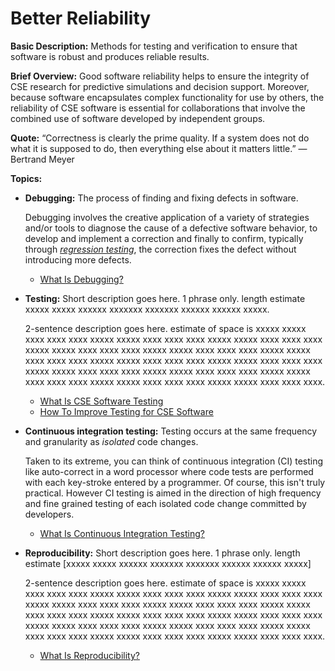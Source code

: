 # Better Reliability

**Basic Description:**  Methods for testing and verification to ensure that software is robust and produces reliable results.

**Brief Overview:** Good software reliability helps to ensure the integrity of CSE research for predictive simulations and decision support.  Moreover, because software encapsulates complex functionality for use by others, the reliability of CSE software is essential for collaborations that involve the combined use of software developed by independent groups.  

**Quote:** “Correctness is clearly the prime quality. If a system does not do what it is supposed to do, then everything else about it matters little.” — Bertrand Meyer

**Topics:**

- **Debugging:** The process of finding and fixing defects in software.

  Debugging involves the creative application of a variety of strategies and/or tools to diagnose the cause of a defective software behavior, to develop and implement a correction and finally to confirm, typically through [_regression testing_](https://en.wikipedia.org/wiki/Regression_testing), the correction fixes the defect without introducing more defects.

    - [What Is Debugging?](Topics/WhatIsDebugging.md)

- **Testing:** Short description goes here.  1 phrase only. length estimate xxxxx xxxxx xxxxxx xxxxxxx xxxxxxx xxxxxx xxxxxx xxxxx.

  2-sentence description goes here. estimate of space is xxxxx xxxxx xxxx xxxx xxxx xxxxx xxxxx xxxx xxxx xxxx xxxxx xxxxx xxxx xxxx xxxx xxxxx xxxxx xxxx xxxx xxxx xxxxx xxxxx xxxx xxxx xxxx xxxxx xxxxx xxxx xxxx xxxx xxxxx xxxxx xxxx xxxx xxxx xxxxx xxxxx xxxx xxxx xxxx xxxxx xxxxx xxxx xxxx xxxx xxxxx xxxxx xxxx xxxx xxxx xxxxx xxxxx xxxx xxxx xxxx xxxxx xxxxx xxxx xxxx xxxx xxxxx xxxxx xxxx xxxx xxxx.

    - [What Is CSE Software Testing](../CuratedContent/WhatIsCseSwTesting.md)
    - [How To Improve Testing for CSE Software](../CuratedContent/HowToImproveTestingForCseSw.md)

- **Continuous integration testing:** Testing occurs at the same frequency and granularity as _isolated_ code changes.

  Taken to its extreme, you can think of continuous integration (CI) testing like auto-correct in a word processor where code tests are performed with each key-stroke entered by a programmer. Of course, this isn't truly practical. However CI testing is aimed in the direction of high frequency and fine grained testing of each isolated code change committed by developers.

    - [What Is Continuous Integration Testing?](Topics/WhatIsContinuousIntegrationTesting.md)

- **Reproducibility:** Short description goes here.  1 phrase only. length estimate [xxxxx xxxxx xxxxxx xxxxxxx xxxxxxx xxxxxx xxxxxx xxxxx]

  2-sentence description goes here. estimate of space is xxxxx xxxxx xxxx xxxx xxxx xxxxx xxxxx xxxx xxxx xxxx xxxxx xxxxx xxxx xxxx xxxx xxxxx xxxxx xxxx xxxx xxxx xxxxx xxxxx xxxx xxxx xxxx xxxxx xxxxx xxxx xxxx xxxx xxxxx xxxxx xxxx xxxx xxxx xxxxx xxxxx xxxx xxxx xxxx xxxxx xxxxx xxxx xxxx xxxx xxxxx xxxxx xxxx xxxx xxxx xxxxx xxxxx xxxx xxxx xxxx xxxxx xxxxx xxxx xxxx xxxx xxxxx xxxxx xxxx xxxx xxxx.

     - [What Is Reproducibility?](Topics/WhatIsReproducibility.md)
